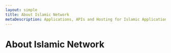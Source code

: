 ```yaml
---
layout: simple
title: About Islamic Network
metaDescription: Applications, APIs and Hosting for Islamic Applications
---
```


# About Islamic Network